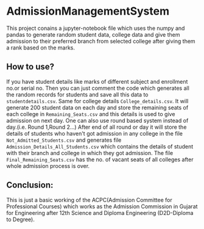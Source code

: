 # AdmissionManagementSystem
This project conains a jupyter-notebook file which uses the numpy and pandas to generate random student data, college data and give them admission to their preferred branch from selected college after giving them a rank based on the marks.

## How to use?
If you have student details like marks of different subject and enrollment no.or serial no. Then you can just comment the code which generates all the random records for students and save all this data to `studentdetails.csv`. Same for college details `College_details.csv`.
It will generate 200 student data on each day and store the remaining seats of each college in `Remaining_Seats.csv` and this details is used to give admission on next day.
One can also use round based system instead of day.(i.e. Round 1,Round 2...)
After end of all round or day it will store the details of students who haven't got admission in any college in the file `Not_Admitted_Students.csv` and generates file `Admission_Details_All_Students.csv` which contains the details of student with their branch and college in which they got admission.
The file `Final_Remaining_Seats.csv` has the no. of vacant seats of all colleges after whole admission process is over.

## Conclusion:
This is just a basic working of the ACPC(Admission Committee for Professional Courses) which works as the Admission Commission in Gujarat for Engineering after 12th Science and Diploma Engineering (D2D-Diploma to Degree).  

